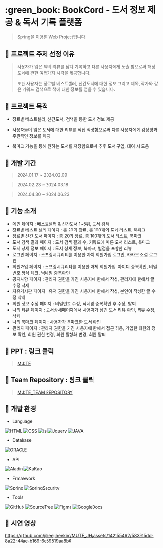 <h1>:green_book: BookCord - 도서 정보 제공 & 독서 기록 플랫폼</h1>

>Spring을 이용한 Web Project입니다
　

## 🎈 프로젝트 주제 선정 이유


>사용자가 읽은 책의 리뷰를 남겨 기록하고 다른 사용자에게 노출 함으로써 해당 도서에 관한 여러가지 시각을 제공합니다.
>
>또한 사용자는 장르별 베스트셀러, 신간도서에 대한 정보 그리고 제목, 작가와 같은 키워드 검색으로 책에 대한 정보를 얻을 수 있습니다.



## 🎈 프로젝트 목적

- 장르별 베스트셀러, 신간도서, 검색을 통한 도서 정보 제공

- 사용자들이 읽은 도서에 대한 리뷰를 직접 작성함으로써 다른 사용자에게 감상평과 주관적인 정보를 제공

- 북마크 기능을 통해 원하는 도서를 저장함으로써 추후 도서 구입, 대여 시 도움

 

## 🎈 개발 기간

>2024.01.17 ~ 2024.02.09


>2024.02.23 ~ 2024.03.18


>2024.04.30 ~ 2024.06.23



## 🎈 기능 소개
- 메인 페이지 : 베스트셀러 & 신간도서 1~5위, 도서 검색
- 장르별 베스트 셀러 페이지 : 총 20의 장르, 총 100개의 도서 리스트, 북마크
- 장르별 신간 도서 페이지 : 총 20의 장르, 총 100개의 도서 리스트, 북마크
- 도서 검색 결과 페이지 : 도서 검색 결과 수, 키워드에 따른 도서 리스트, 북마크
- 도서 상세 정보 페이지 : 도서 상세 정보, 북마크, 별점을 포함한 리뷰
- 로그인 페이지 : 스프링시큐리티를 이용한 자체 회원가입 로그인, 카카오 소셜 로그인
- 회원가입 페이지 : 스프링시큐리티를 이용한 자체 회원가입, 아이디 중복확인, 비밀번호 형식 체크, 닉네임 중복확인
- 공지사항 페이지 : 관리자 권한을 가진 사용자에 한해서 작성, 관리자에 한해서 글 수정 삭제
- 자유게시판 페이지 : 유저 권한을 가진 사용자에 한해서 작성, 본인이 작성한 글 수정 삭제
- 회원 정보 수정 페이지 : 비밀번호 수정, 닉네임 중복확인 후 수정, 탈퇴
- 나의 리뷰 페이지 : 도서상세페이지에서 사용자가 남긴 도서 리뷰 확인, 리뷰 수정, 삭제
- 나의 북마크 페이지 : 사용자가 북마크한 도서 확인
- 관리자 페이지 : 관리자 권한을 가진 사용자에 한해서 접근 허용, 가입한 회원의 정보 확인, 회원 권한 변경, 회원 활성화 변경, 회원 탈퇴



## 🎈  PPT : 링크 클릭
>[MU:TE](https://www.canva.com/design/DAF6fUjqFyk/oZsrp4iK5h9Hob6UTMOLgw/view?utm_content=DAF6fUjqFyk&utm_campaign=designshare&utm_medium=link&utm_source=editor)



## 🎈  Team Repository : 링크 클릭
>[MU:TE_TEAM REPOSITORY](https://github.com/jiheejiheekim/MUTE)



## 🎈 개발 환경

- Language

![HTML](https://img.shields.io/badge/HTML5-E34F26?style=for-the-badge&logo=html5&logoColor=white)
![CSS](https://img.shields.io/badge/CSS-239120?&style=for-the-badge&logo=css3&logoColor=white)
![js](https://img.shields.io/badge/JavaScript-F7DF1E?style=for-the-badge&logo=JavaScript&logoColor=white)
![Jquery](https://img.shields.io/badge/jQuery-0769AD?style=for-the-badge&logo=jquery&logoColor=white)
![JAVA](https://img.shields.io/badge/Java-ED8B00?style=for-the-badge&logo=openjdk&logoColor=white)

- Database

![ORACLE](https://img.shields.io/badge/Oracle-F80000?style=for-the-badge&logo=oracle&logoColor=black)

 
- API

![Aladin](https://img.shields.io/badge/Aladin-1ED760?&style=for-the-badge&logo=Aladin&logoColor=white)
![KaKao](https://img.shields.io/badge/KaKao-FFFC00?style=for-the-badge&logo=snapchat&logoColor=white)

- Frmaework

![Spring](https://img.shields.io/badge/Spring-6DB33F?style=for-the-badge&logo=spring&logoColor=white)
![SpringSecurity](https://img.shields.io/badge/Spring_Security-6DB33F?style=for-the-badge&logo=Spring-Security&logoColor=white)

-  Tools

![GitHub](https://img.shields.io/badge/GitHub-100000?style=for-the-badge&logo=github&logoColor=white)
![SourceTree](https://img.shields.io/badge/Sourcetree-0052CC?style=for-the-badge&logo=Sourcetree&logoColor=white)
![Figma](https://img.shields.io/badge/Figma-F24E1E?style=for-the-badge&logo=figma&logoColor=white)
![GoogleDocs](https://img.shields.io/badge/Google-4285F4?logo=google&logoColor=fff&style=for-the-badge)


## 🎈 시연 영상

https://github.com/jiheejiheekim/MUTE_JH/assets/142155462/583915dd-8a22-44ae-b169-6e59519aa8b6



